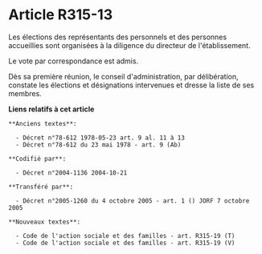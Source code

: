 # Article R315-13

Les élections des représentants des personnels et des personnes accueillies sont organisées à la diligence du directeur de
l'établissement.

Le vote par correspondance est admis.

Dès sa première réunion, le conseil d'administration, par délibération, constate les élections et désignations intervenues et
dresse la liste de ses membres.

**Liens relatifs à cet article**

	**Anciens textes**:

	  - Décret n°78-612 1978-05-23 art. 9 al. 11 à 13
	  - Décret n°78-612 du 23 mai 1978 - art. 9 (Ab)

	**Codifié par**:

	  - Décret n°2004-1136 2004-10-21

	**Transféré par**:

	  - Décret n°2005-1260 du 4 octobre 2005 - art. 1 () JORF 7 octobre 2005

	**Nouveaux textes**:

	  - Code de l'action sociale et des familles - art. R315-19 (T)
	  - Code de l'action sociale et des familles - art. R315-19 (V)
